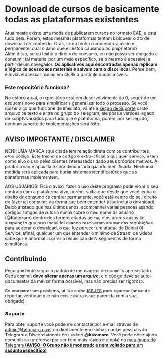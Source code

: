 # Download de cursos de basicamente todas as plataformas existentes

Atualmente existe uma moda de publicarem cursos no formato EAD, e está tudo bem. Porém, estas mesmas plataformas tentam blolquear o ato de download do conteúdo. Oras, se eu tenho o conteúdo vitalício e permanente, qual o dano que eu estou causando ao proprietário?  
Além disso, se eu tenho o direito de consumo, eu não posso ser obrigado a consumir tal material por um meio específico, se o mesmo é 
acessível a partir de um navegador. **Os aplicativos aqui encontrados apenas replicam a lógica de acesso aos materiais e salvam para o disco local**. Pense bem, é inviável acessar mídias em 4k/8k a partir de dados móveis.  

### Este repositório funciona?

No estado atual, o repositório está em desenvolvimento do 0, seguindo um esquema novo para simplificar e generalizar 
todo o processo. Se você quiser algo que funcione de imediato, vá até a [seção de Suporte](https://github.com/katomaro/katomart#suporte) deste arquivo de texto e entre no grupo do Telegram, ele possui versões legado de scripts variados para tudo que é plataforma, porém, por ser legado, nenhum suporte de implementações será feito.

## AVISO IMPORTANTE / DISCLAIMER

NENHUMA MARCA aqui citada tem relação direta com os contribuintes, e/ou código. Este trecho de código é extra-oficial a qualquer serviço, e tem como alvo o uso pelos clientes interessados dado seus próprios motivos. A pirataria não é apoiada e será denunciada quando identificada. Nenhuma medida será aplicada para burlar sistemas identificatórios que as plataformas implementem.

AOS USUÁRIOS: Fica o aviso, fazer o uso deste programa pode violar o seu contrato com a plataforma alvo, porém, saiba que desde que você tenha o direito de consumo de caráter permanente, você está dentro do seu direito de fazer tal consumo da forma que bem entender (isso inclui o download). Deixo anotado que nos últimos anos, acompanhei várias pessoas usando códigos antigos de autoria minha sobre o meu nome de usuário (@Katomaro) dentro dos termos citados acima, e os únicos casos de suspenção que presenciei foi quando resolveram abusar das requisições para acelerar o download, o que fez parecer um ataque de Denial Of Service, afinal, qualquer um que entender o mínimo de Stream de vídeos sabe que é anormal ocorrer a requisição de N segmentos de forma simultânea.

## Contribuindo

Peço que tente seguir o padrão de mensagens de commits apresentado. Cada commit **deve alterar apenas um arquivo**, e o código deve se auto-documentar da melhor forma possível, mas não precisa ser rigoroso.

Se encontrar um problema, utilize a aba [ISSUES](https://github.com/katomaro/katomart/issues) para reportar (antes de reportar, verifique que não existe outra issue parecida com a sua, obrigado).

### Suporte

Para obter suporte você pode me contactar por e-mail através de [admin@katomaro.com](mailto:admin@katomaro.com), ou diretamente em minhas contas pessoais do Telegram e Discord através do usuário **@katomaro**. Você pode obter ajuda comunitária (preferível por ser bem mais rápida e ampla) no [meu grupo do Telegram **(AVISO: O Grupo não é moderado e nem voltado para um assunto específico)**](https://t.me/GatosDodois).